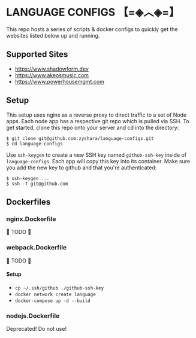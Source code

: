 # LANGUAGE CONFIGS 【=◈︿◈=】
This repo hosts a series of scripts & docker configs to quickly get the websites listed below up and running.

## Supported Sites
  - https://www.shadowform.dev
  - https://www.akeosmusic.com
  - https://www.powerhousemgmt.com

## Setup
This setup uses nginx as a reverse proxy to direct traffic to a set of Node apps. Each node app has a respective git repo which is pulled via SSH. To get started, clone this repo onto your server and cd into the directory:
```
$ git clone git@github.com:zyshara/language-configs.git
$ cd language-configs
```

Use `ssh-keygen` to create a new SSH key named `github-ssh-key` inside of `language-configs`. Each app will copy this key into its container. Make sure you add the new key to github and that you're authenticated:
```
$ ssh-keygen ...
$ ssh -T git@github.com
```

## Dockerfiles
### nginx.Dockerfile
🚧 TODO 🚧

### webpack.Dockerfile
🚧 TODO 🚧
#### Setup

- `cp ~/.ssh/github ./github-ssh-key`
- `docker network create language`
- `docker-compose up -d --build`

### nodejs.Dockerfile
Deprecated! Do not use!
